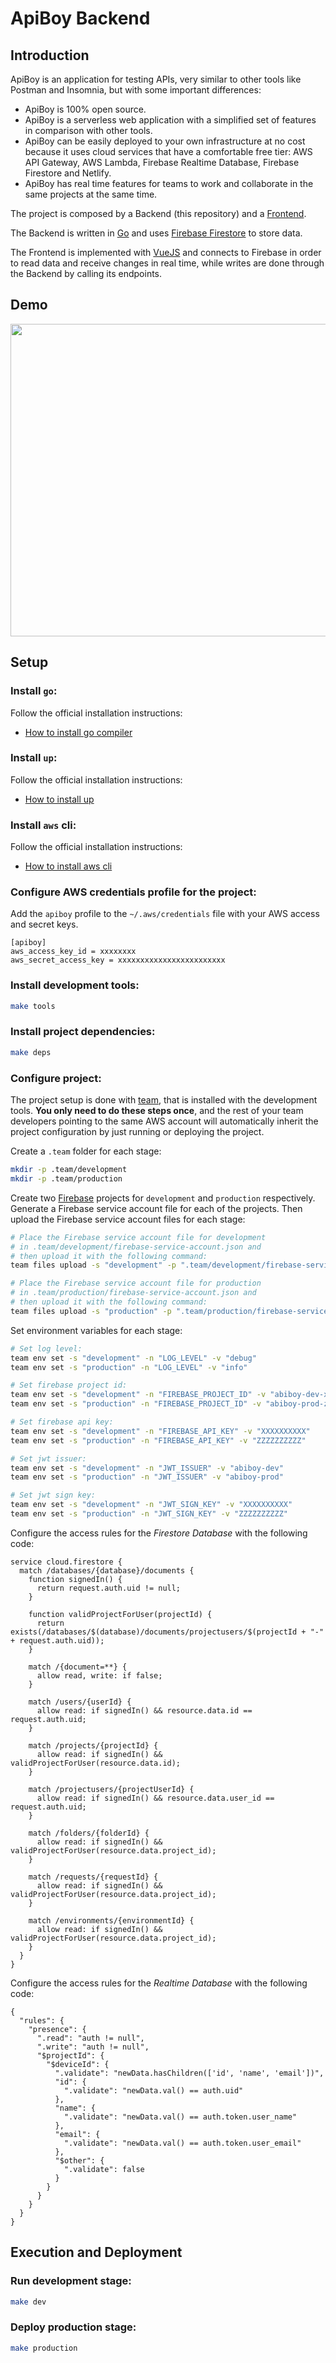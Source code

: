 # ApiBoy Backend

## Introduction

ApiBoy is an application for testing APIs, very similar to other tools like Postman and Insomnia, but with some important differences:

- ApiBoy is 100% open source.
- ApiBoy is a serverless web application with a simplified set of features in comparison with other tools.
- ApiBoy can be easily deployed to your own infrastructure at no cost because it uses cloud services that have a comfortable free tier: AWS API Gateway, AWS Lambda, Firebase Realtime Database, Firebase Firestore and Netlify.
- ApiBoy has real time features for teams to work and collaborate in the same projects at the same time.

The project is composed by a Backend (this repository) and a [Frontend](https://github.com/api-boy/frontend).

The Backend is written in [Go](https://golang.org/) and uses [Firebase Firestore](https://firebase.google.com/docs/firestore/) to store data.

The Frontend is implemented with [VueJS](https://vuejs.org/) and connects to Firebase in order to read data and receive changes in real time, while writes are done through the Backend by calling its endpoints.

## Demo

<img src="https://user-images.githubusercontent.com/8256604/68883480-e9578980-06ef-11ea-88b6-91fbee2a1336.gif" width="920" height="500">

## Setup

### Install `go`:

Follow the official installation instructions:
- [How to install go compiler](https://golang.org/doc/install)

### Install `up`:

Follow the official installation instructions:
- [How to install up](https://up.docs.apex.sh/)

### Install `aws` cli:

Follow the official installation instructions:
- [How to install aws cli](https://docs.aws.amazon.com/cli/latest/userguide/installing.html)

### Configure AWS credentials profile for the project:

Add the `apiboy` profile to the `~/.aws/credentials` file with your AWS access and secret keys.

```
[apiboy]
aws_access_key_id = xxxxxxxx
aws_secret_access_key = xxxxxxxxxxxxxxxxxxxxxxxx
```

### Install development tools:

```bash
make tools
```

### Install project dependencies:

```bash
make deps
```

### Configure project:

The project setup is done with [team](https://github.com/andybar2/team), that is installed with the development tools. **You only need to do these steps once**, and the rest of your team developers pointing to the same AWS account will automatically inherit the project configuration by just running or deploying the project.

Create a `.team` folder for each stage:

```bash
mkdir -p .team/development
mkdir -p .team/production
```

Create two [Firebase](https://firebase.google.com/) projects for `development` and `production` respectively. Generate a Firebase service account file for each of the projects. Then upload the Firebase service account files for each stage:

```bash
# Place the Firebase service account file for development
# in .team/development/firebase-service-account.json and
# then upload it with the following command:
team files upload -s "development" -p ".team/development/firebase-service-account.json"

# Place the Firebase service account file for production
# in .team/production/firebase-service-account.json and
# then upload it with the following command:
team files upload -s "production" -p ".team/production/firebase-service-account.json"
```

Set environment variables for each stage:

```bash
# Set log level:
team env set -s "development" -n "LOG_LEVEL" -v "debug"
team env set -s "production" -n "LOG_LEVEL" -v "info"

# Set firebase project id:
team env set -s "development" -n "FIREBASE_PROJECT_ID" -v "abiboy-dev-xxxxx"
team env set -s "production" -n "FIREBASE_PROJECT_ID" -v "abiboy-prod-zzzzz"

# Set firebase api key:
team env set -s "development" -n "FIREBASE_API_KEY" -v "XXXXXXXXXX"
team env set -s "production" -n "FIREBASE_API_KEY" -v "ZZZZZZZZZZ"

# Set jwt issuer:
team env set -s "development" -n "JWT_ISSUER" -v "abiboy-dev"
team env set -s "production" -n "JWT_ISSUER" -v "abiboy-prod"

# Set jwt sign key:
team env set -s "development" -n "JWT_SIGN_KEY" -v "XXXXXXXXXX"
team env set -s "production" -n "JWT_SIGN_KEY" -v "ZZZZZZZZZZ"
```

Configure the access rules for the _Firestore Database_ with the following code:

```
service cloud.firestore {
  match /databases/{database}/documents {
  	function signedIn() {
      return request.auth.uid != null;
    }
    
    function validProjectForUser(projectId) {
      return exists(/databases/$(database)/documents/projectusers/$(projectId + "-" + request.auth.uid));
    }
  
    match /{document=**} {
      allow read, write: if false;
    }
    
    match /users/{userId} {
      allow read: if signedIn() && resource.data.id == request.auth.uid;
    }
    
    match /projects/{projectId} {
      allow read: if signedIn() && validProjectForUser(resource.data.id);
    }
    
    match /projectusers/{projectUserId} {
      allow read: if signedIn() && resource.data.user_id == request.auth.uid;
    }
    
    match /folders/{folderId} {
      allow read: if signedIn() && validProjectForUser(resource.data.project_id);
    }
    
    match /requests/{requestId} {
      allow read: if signedIn() && validProjectForUser(resource.data.project_id);
    }

    match /environments/{environmentId} {
      allow read: if signedIn() && validProjectForUser(resource.data.project_id);
    }
  }
}
```

Configure the access rules for the _Realtime Database_ with the following code:

```
{
  "rules": {
    "presence": {
      ".read": "auth != null",
      ".write": "auth != null",
      "$projectId": {
        "$deviceId": {
          ".validate": "newData.hasChildren(['id', 'name', 'email'])",
          "id": {
            ".validate": "newData.val() == auth.uid"
          },
          "name": {
            ".validate": "newData.val() == auth.token.user_name"
          },
          "email": {
            ".validate": "newData.val() == auth.token.user_email"
          },
          "$other": {
            ".validate": false
          }
        }
      }
    }
  }
}
```

## Execution and Deployment

### Run development stage:

```bash
make dev
```

### Deploy production stage:

```bash
make production
```
